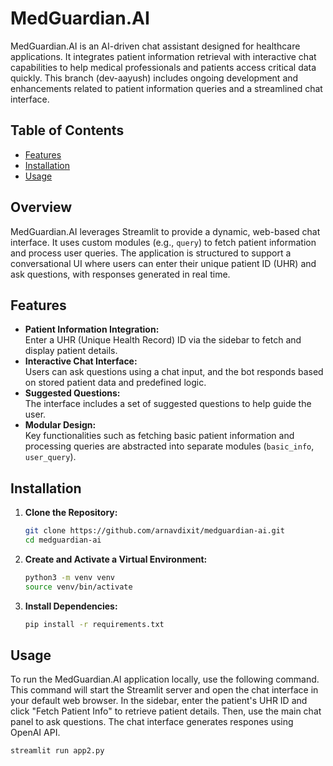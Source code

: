 # MedGuardian.AI

MedGuardian.AI is an AI-driven chat assistant designed for healthcare applications. It integrates patient information retrieval with interactive chat capabilities to help medical professionals and patients access critical data quickly. This branch (dev-aayush) includes ongoing development and enhancements related to patient information queries and a streamlined chat interface.

## Table of Contents

- [Features](#features)
- [Installation](#installation)
- [Usage](#usage)

## Overview

MedGuardian.AI leverages Streamlit to provide a dynamic, web-based chat interface. It uses custom modules (e.g., `query`) to fetch patient information and process user queries. The application is structured to support a conversational UI where users can enter their unique patient ID (UHR) and ask questions, with responses generated in real time.

## Features

- **Patient Information Integration:**  
  Enter a UHR (Unique Health Record) ID via the sidebar to fetch and display patient details.
- **Interactive Chat Interface:**  
  Users can ask questions using a chat input, and the bot responds based on stored patient data and predefined logic.
- **Suggested Questions:**  
  The interface includes a set of suggested questions to help guide the user.
- **Modular Design:**  
  Key functionalities such as fetching basic patient information and processing queries are abstracted into separate modules (`basic_info`, `user_query`).

## Installation

1. **Clone the Repository:**

   ```bash
   git clone https://github.com/arnavdixit/medguardian-ai.git
   cd medguardian-ai

2. **Create and Activate a Virtual Environment:**
   ```bash
   python3 -m venv venv
   source venv/bin/activate

3. **Install Dependencies:**
   ```bash
   pip install -r requirements.txt

## Usage
To run the MedGuardian.AI application locally, use the following command. This command will start the Streamlit server and open the chat interface in your default web browser. In the sidebar, enter the patient's UHR ID and click "Fetch Patient Info" to retrieve patient details. Then, use the main chat panel to ask questions. The chat interface generates respones using OpenAI API.

```bash
streamlit run app2.py
